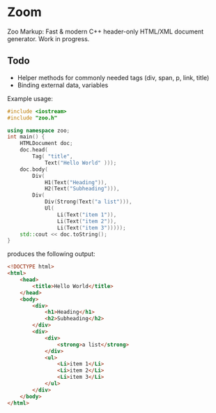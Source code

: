 # Zoom
Zoo Markup: Fast &amp; modern C++ header-only HTML/XML document generator. Work in progress.

## Todo
* Helper methods for commonly needed tags (div, span, p, link, title)
* Binding external data, variables

Example usage:
```c++
#include <iostream>
#include "zoo.h"

using namespace zoo;
int main() {
	HTMLDocument doc;
	doc.head(
		Tag( "title",
			Text("Hello World" )));
	doc.body(
		Div(
			H1(Text("Heading")),
			H2(Text("Subheading"))),
		Div(
			Div(Strong(Text("a list"))),
			Ul(
				Li(Text("item 1")),
				Li(Text("item 2")),
				Li(Text("item 3")))));
	std::cout << doc.toString();
}
```
produces the following output:
```html
<!DOCTYPE html>
<html>
    <head>
        <title>Hello World</title>
    </head>
    <body>
        <div>
            <h1>Heading</h1>
            <h2>Subheading</h2>
        </div>
        <div>
            <div>
                <strong>a list</strong>
            </div>
            <ul>
                <Li>item 1</Li>
                <Li>item 2</Li>
                <Li>item 3</Li>
            </ul>
        </div>
    </body>
</html>
```
